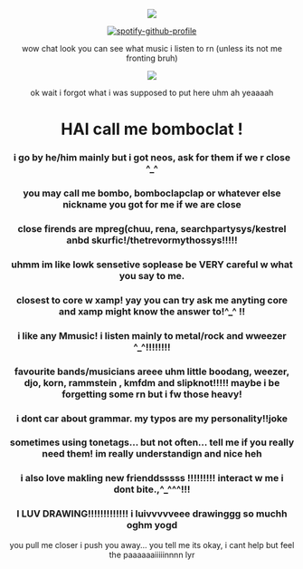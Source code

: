 <div align="center">

![](https://komarev.com/ghpvc/?username=bomboclapclap&color=0099d3&abbreviated=true&style=flat-square&label=+sigmas+collected+)

[![spotify-github-profile](https://spotify-github-profile.kittinanx.com/api/view?uid=hvvqvjs480cxuz08mw5u083li&cover_image=true&theme=natemoo-re&background_color=121212&interchange=true&bar_color=53b14f&bar_color_cover=true)](https://spotify-github-profile.kittinanx.com/api/view?uid=hvvqvjs480cxuz08mw5u083li&redirect=true)

wow chat look you can see what music i listen to rn (unless its not me fronting bruh)

<img src="https://media1.tenor.com/m/goY0VJNhQSIAAAAd/bleh-bleh-cat.gif">

ok wait i forgot what i was supposed to put here uhm
ah yeaaaah


# HAI call me bomboclat !
### i go by he/him mainly but i got neos, ask for them if we r close ^_^
### you may call me bombo, bomboclapclap or whatever else nickname you got for me if we are close
### close firends are mpreg(chuu, rena, searchpartysys/kestrel anbd skurfic!/thetrevormythossys!!!!!
### uhmm im like lowk sensetive soplease be VERY careful w what you say to me.
### closest to core w xamp! yay you can try ask me anyting core and xamp might know the answer to!^_^ !!
### i like any Mmusic! i listen mainly to metal/rock and wweezer ^_^!!!!!!!!
### favourite bands/musicians areee uhm little boodang, weezer, djo, korn, rammstein , kmfdm and slipknot!!!!! maybe i be forgetting some rn but i fw those heavy!
### i dont car about grammar. my typos are my personality!!joke
### sometimes using tonetags... but not often... tell me if you really need them! im really understandign and nice heh
### i also love makling new frienddsssss !!!!!!!!! interact w me i dont bite.,^_^^^!!!  
### I LUV DRAWING!!!!!!!!!!!!! i luivvvvveee drawinggg so muchh oghm yogd

you pull me closer i push you away... you tell me its okay, i cant help but feel the paaaaaaiiiiinnnn lyr
